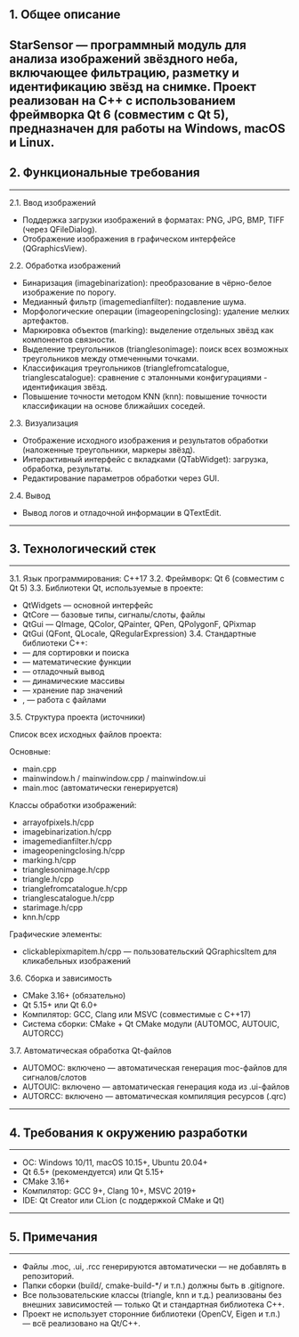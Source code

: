 ## 1. Общее описание


**StarSensor** — программный модуль для анализа изображений звёздного неба, включающее фильтрацию, разметку и идентификацию звёзд на снимке.
Проект реализован на C++ с использованием фреймворка Qt 6 (совместим с Qt 5), предназначен для работы на Windows, macOS и Linux.
---------------------------
## 2. Функциональные требования
---------------------------
2.1. Ввод изображений
- Поддержка загрузки изображений в форматах: PNG, JPG, BMP, TIFF (через QFileDialog).
- Отображение изображения в графическом интерфейсе (QGraphicsView).

2.2. Обработка изображений
- Бинаризация (imagebinarization): преобразование в чёрно-белое изображение по порогу.
- Медианный фильтр (imagemedianfilter): подавление шума.
- Морфологические операции (imageopeningclosing): удаление мелких артефактов.
- Маркировка объектов (marking): выделение отдельных звёзд как компонентов связности.
- Выделение треугольников (trianglesonimage): поиск всех возможных треугольников между отмеченными точками.
- Классификация треугольников (trianglefromcatalogue, trianglescatalogue): сравнение с эталонными конфигурациями - идентификация звёзд.
- Повышение точности методом KNN (knn): повышение точности классификации на основе ближайших соседей.

2.3. Визуализация
- Отображение исходного изображения и результатов обработки (наложенные треугольники, маркеры звёзд).
- Интерактивный интерфейс с вкладками (QTabWidget): загрузка, обработка, результаты.
- Редактирование параметров обработки через GUI.

2.4. Вывод
- Вывод логов и отладочной информации в QTextEdit.
---------------------------
## 3. Технологический стек
-----------------------
3.1. Язык программирования: C++17
3.2. Фреймворк: Qt 6 (совместим с Qt 5)
3.3. Библиотеки Qt, используемые в проекте:
- QtWidgets — основной интерфейс
- QtCore — базовые типы, сигналы/слоты, файлы
- QtGui — QImage, QColor, QPainter, QPen, QPolygonF, QPixmap
- QtGui (QFont, QLocale, QRegularExpression)
3.4. Стандартные библиотеки C++:
- <algorithm> — для сортировки и поиска
- <cmath> — математические функции
- <iostream> — отладочный вывод
- <QVector> — динамические массивы
- <QPair> — хранение пар значений
- <QFile>, <QLocale> — работа с файлами

3.5. Структура проекта (источники)

Список всех исходных файлов проекта:

Основные:
- main.cpp
- mainwindow.h / mainwindow.cpp / mainwindow.ui
- main.moc (автоматически генерируется)

Классы обработки изображений:
- arrayofpixels.h/cpp
- imagebinarization.h/cpp
- imagemedianfilter.h/cpp
- imageopeningclosing.h/cpp
- marking.h/cpp
- trianglesonimage.h/cpp
- triangle.h/cpp
- trianglefromcatalogue.h/cpp
- trianglescatalogue.h/cpp
- starimage.h/cpp
- knn.h/cpp

Графические элементы:
- clickablepixmapitem.h/cpp — пользовательский QGraphicsItem для кликабельных изображений

3.6. Сборка и зависимость
- CMake 3.16+ (обязательно)
- Qt 5.15+ или Qt 6.0+
- Компилятор: GCC, Clang или MSVC (совместимые с C++17)
- Система сборки: CMake + Qt CMake модули (AUTOMOC, AUTOUIC, AUTORCC)

3.7. Автоматическая обработка Qt-файлов
- AUTOMOC: включено — автоматическая генерация moc-файлов для сигналов/слотов
- AUTOUIC: включено — автоматическая генерация кода из .ui-файлов
- AUTORCC: включено — автоматическая компиляция ресурсов (.qrc)
---------------------------
## 4. Требования к окружению разработки
------------------------------------
- ОС: Windows 10/11, macOS 10.15+, Ubuntu 20.04+
- Qt 6.5+ (рекомендуется) или Qt 5.15+
- CMake 3.16+
- Компилятор: GCC 9+, Clang 10+, MSVC 2019+
- IDE: Qt Creator или CLion (с поддержкой CMake и Qt)
------------------------------------
## 5. Примечания
-------------
- Файлы .moc, .ui, .rcc генерируются автоматически — не добавлять в репозиторий.
- Папки сборки (build/, cmake-build-*/ и т.п.) должны быть в .gitignore.
- Все пользовательские классы (triangle, knn и т.д.) реализованы без внешних зависимостей — только Qt и стандартная библиотека C++.
- Проект не использует сторонние библиотеки (OpenCV, Eigen и т.п.) — всё реализовано на Qt/C++.
